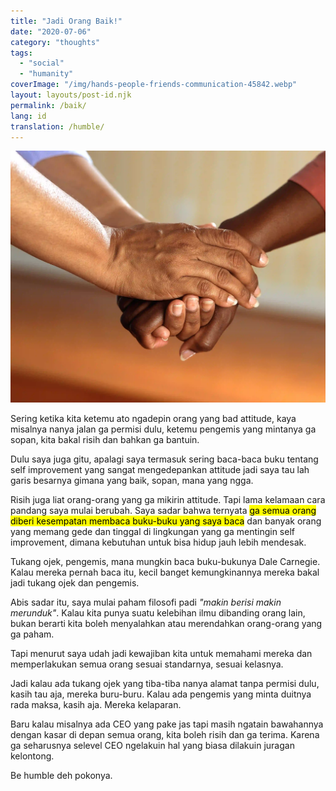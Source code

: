 ```yaml
---
title: "Jadi Orang Baik!"
date: "2020-07-06"
category: "thoughts"
tags:
  - "social"
  - "humanity"
coverImage: "/img/hands-people-friends-communication-45842.webp"
layout: layouts/post-id.njk
permalink: /baik/
lang: id
translation: /humble/
---
```


![humble](/img/hands-people-friends-communication-45842.webp)

Sering ketika kita ketemu ato ngadepin orang yang bad attitude, kaya misalnya nanya jalan ga permisi dulu, ketemu pengemis yang mintanya ga sopan, kita bakal risih dan bahkan ga bantuin.

Dulu saya juga gitu, apalagi saya termasuk sering baca-baca buku tentang self improvement yang sangat mengedepankan attitude jadi saya tau lah garis besarnya gimana yang baik, sopan, mana yang ngga.

Risih juga liat orang-orang yang ga mikirin attitude. Tapi lama kelamaan cara pandang saya mulai berubah. Saya sadar bahwa ternyata <mark>ga semua orang diberi kesempatan membaca buku-buku yang saya baca</mark> dan banyak orang yang memang gede dan tinggal di lingkungan yang ga mentingin self improvement, dimana kebutuhan untuk bisa hidup jauh lebih mendesak.

Tukang ojek, pengemis, mana mungkin baca buku-bukunya Dale Carnegie. Kalau mereka pernah baca itu, kecil banget kemungkinannya mereka bakal jadi tukang ojek dan pengemis.

Abis sadar itu, saya mulai paham filosofi padi _"makin berisi makin merunduk"_. Kalau kita punya suatu kelebihan ilmu dibanding orang lain, bukan berarti kita boleh menyalahkan atau merendahkan orang-orang yang ga paham.

Tapi menurut saya udah jadi kewajiban kita untuk memahami mereka dan memperlakukan semua orang sesuai standarnya, sesuai kelasnya.

Jadi kalau ada tukang ojek yang tiba-tiba nanya alamat tanpa permisi dulu, kasih tau aja, mereka buru-buru. Kalau ada pengemis yang minta duitnya rada maksa, kasih aja. Mereka kelaparan.

Baru kalau misalnya ada CEO yang pake jas tapi masih ngatain bawahannya dengan kasar di depan semua orang, kita boleh risih dan ga terima. Karena ga seharusnya selevel CEO ngelakuin hal yang biasa dilakuin juragan kelontong.

Be humble deh pokonya.
